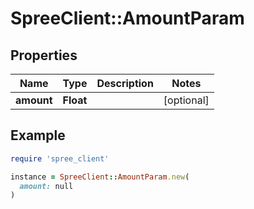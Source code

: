 # SpreeClient::AmountParam

## Properties

| Name | Type | Description | Notes |
| ---- | ---- | ----------- | ----- |
| **amount** | **Float** |  | [optional] |

## Example

```ruby
require 'spree_client'

instance = SpreeClient::AmountParam.new(
  amount: null
)
```

